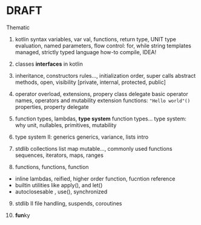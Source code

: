 # DRAFT

Thematic

1. kotlin syntax
variables, var val,
functions, return type, UNIT
type evaluation, named parameters,
flow control: for, while
string templates
managed, strictly typed language
how-to compile, IDEA!

3. classes **interfaces** in kotlin

4. inheritance, constructors
rules..., initialization order, super calls
abstract methods, open, visibility \[private, internal, protected, public\]

5. operator overload, extensions, propery
class delegate
basic operator names, operators and mutability
extension functions: `"Hello world"()`
properties, property delegate

6. function types, lambdas, **type system**
function types...
type system: why unit, nullables, primitives, mutability

7. type system II: generics
generics, variance, lists intro

8. stdlib collections
list map mutable..., commonly used functions
sequences, iterators, maps, ranges

9. functions, functions, function
- inline lambdas, reified, higher order function, fucntion reference
- builtin utilities like apply(), and let()
- autoclosesable , use(), synchronized

9. stdlib II
file handling, suspends, coroutines

10. **fun**ky
